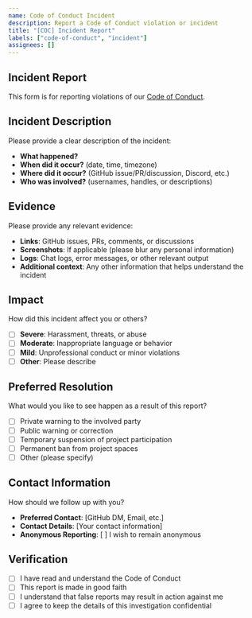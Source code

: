 ```yaml
---
name: Code of Conduct Incident
description: Report a Code of Conduct violation or incident
title: "[COC] Incident Report"
labels: ["code-of-conduct", "incident"]
assignees: []
---
```


## Incident Report

This form is for reporting violations of our [Code of Conduct](https://github.com/Kolerr-Lab/supper-decoyable/blob/main/CODE_OF_CONDUCT.md).

## Incident Description

Please provide a clear description of the incident:

- **What happened?**
- **When did it occur?** (date, time, timezone)
- **Where did it occur?** (GitHub issue/PR/discussion, Discord, etc.)
- **Who was involved?** (usernames, handles, or descriptions)

## Evidence

Please provide any relevant evidence:

- **Links**: GitHub issues, PRs, comments, or discussions
- **Screenshots**: If applicable (please blur any personal information)
- **Logs**: Chat logs, error messages, or other relevant output
- **Additional context**: Any other information that helps understand the incident

## Impact

How did this incident affect you or others?

- [ ] **Severe**: Harassment, threats, or abuse
- [ ] **Moderate**: Inappropriate language or behavior
- [ ] **Mild**: Unprofessional conduct or minor violations
- [ ] **Other**: Please describe

## Preferred Resolution

What would you like to see happen as a result of this report?

- [ ] Private warning to the involved party
- [ ] Public warning or correction
- [ ] Temporary suspension of project participation
- [ ] Permanent ban from project spaces
- [ ] Other (please specify)

## Contact Information

How should we follow up with you?

- **Preferred Contact**: [GitHub DM, Email, etc.]
- **Contact Details**: [Your contact information]
- **Anonymous Reporting**: [ ] I wish to remain anonymous

## Verification

- [ ] I have read and understand the Code of Conduct
- [ ] This report is made in good faith
- [ ] I understand that false reports may result in action against me
- [ ] I agree to keep the details of this investigation confidential
 
 

